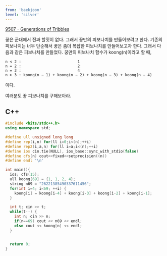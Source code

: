 ```yaml
---
from: 'baekjoon'
level: 'silver'
---
```


[9507 - Generations of Tribbles](https://www.acmicpc.net/problem/9507)

꿍은 군대에서 진짜 할짓이 없다. 그래서 꿍만의 피보나치를 만들어보려고 한다. 기존의 피보나치는 너무 단순해서 꿍은 좀더 복잡한 피보나치를 만들어보고자 한다. 그래서 다음과 같은 피보나치를 만들었다. 꿍만의 피보나치 함수가 koong(n)이라고 할 때,

```text
n < 2 :                         1
n = 2 :                         2
n = 3 :                         4
n > 3 : koong(n − 1) + koong(n − 2) + koong(n − 3) + koong(n − 4)
```

이다.

여러분도 꿍 피보나치를 구해보아라.

## C++

```cpp
#include <bits/stdc++.h>
using namespace std;

#define ull unsigned long long
#define rep(i,n) for(ll i=0;i<(n);++i)
#define rep2(i,a,n) for(ll i=a;i<(n);++i)
#define ios cin.tie(NULL), ios_base::sync_with_stdio(false)
#define cfs(n) cout<<fixed<<setprecision((n))
#define endl '\n'

int main(){
  ios; cfs(15);
  ull koong[69] = {1, 1, 2, 4};
  string n69 = "26221385490337611456";
  for(int i=4; i<69; ++i) {
    koong[i] = koong[i-4] + koong[i-3] + koong[i-2] + koong[i-1];
  }

  int t; cin >> t;
  while(t--) {
    int n; cin >> n;
    if(n==69) cout << n69 << endl;
    else cout << koong[n] << endl;
  }


  return 0;
}
```